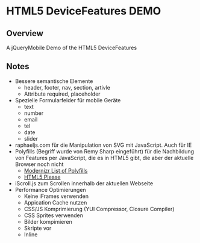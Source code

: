 # HTML5 DeviceFeatures DEMO

## Overview
A jQueryMobile Demo of the HTML5 DeviceFeatures

## Notes
- Bessere semantische Elemente
	- header, footer, nav, section, artivle
	- Attribute required, placeholder
- Spezielle Formularfelder für mobile Geräte 
	- text
	- number
	- email
	- tel
	- date
	- slider
- raphaeljs.com für die Manipulation von SVG mit JavaScript. Auch für IE
- Polyfills (Begriff wurde von Remy Sharp eingeführt) für die Nachbildung von Features per JavaScript, die es in HTML5 gibt, die aber der aktuelle Browser noch nicht 
	- [Modernizr List of Polyfills](https://github.com/Modernizr/Modernizr/wiki/HTML5-Cross-Browser-Polyfills)
	- [HTML5 Please](http://html5please.com)
- iScroll.js zum Scrollen innerhalb der aktuellen Webseite
- Performance Optimierungen
	- Keine iFrames verwenden
	- Appication Cache nutzen
	- CSS/JS Komprimierung (YUI Compressor, Closure Compiler)
	- CSS Sprites verwenden
	- Bilder kompimieren
	- Skripte vor </body>
	- Inline <style> vermeiden
	- DOM-Manipulationen reduzieren
- Debugging mit Weinre oder Adobe Shadow oder iOS6/Safari6